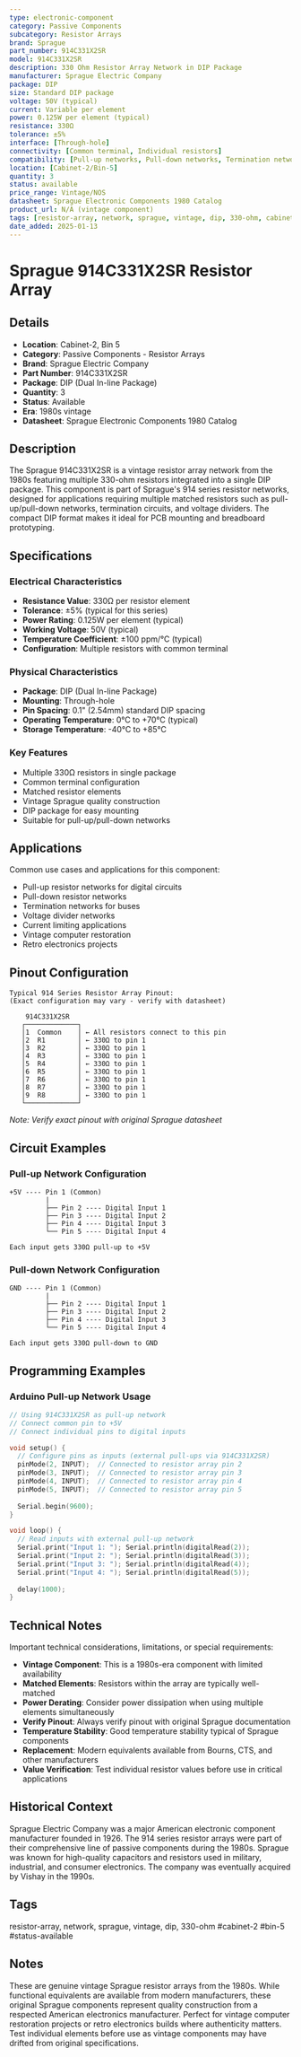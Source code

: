 ```yaml
---
type: electronic-component
category: Passive Components
subcategory: Resistor Arrays
brand: Sprague
part_number: 914C331X2SR
model: 914C331X2SR
description: 330 Ohm Resistor Array Network in DIP Package
manufacturer: Sprague Electric Company
package: DIP
size: Standard DIP package
voltage: 50V (typical)
current: Variable per element
power: 0.125W per element (typical)
resistance: 330Ω
tolerance: ±5%
interface: [Through-hole]
connectivity: [Common terminal, Individual resistors]
compatibility: [Pull-up networks, Pull-down networks, Termination networks]
location: [Cabinet-2/Bin-5]
quantity: 3
status: available
price_range: Vintage/NOS
datasheet: Sprague Electronic Components 1980 Catalog
product_url: N/A (vintage component)
tags: [resistor-array, network, sprague, vintage, dip, 330-ohm, cabinet-2, bin-5, status-available]
date_added: 2025-01-13
---
```


# Sprague 914C331X2SR Resistor Array

## Details

- **Location**: Cabinet-2, Bin 5
- **Category**: Passive Components - Resistor Arrays
- **Brand**: Sprague Electric Company
- **Part Number**: 914C331X2SR
- **Package**: DIP (Dual In-line Package)
- **Quantity**: 3
- **Status**: Available
- **Era**: 1980s vintage
- **Datasheet**: Sprague Electronic Components 1980 Catalog

## Description

The Sprague 914C331X2SR is a vintage resistor array network from the 1980s featuring multiple 330-ohm resistors integrated into a single DIP package. This component is part of Sprague's 914 series resistor networks, designed for applications requiring multiple matched resistors such as pull-up/pull-down networks, termination circuits, and voltage dividers. The compact DIP format makes it ideal for PCB mounting and breadboard prototyping.

## Specifications

### Electrical Characteristics
- **Resistance Value**: 330Ω per resistor element
- **Tolerance**: ±5% (typical for this series)
- **Power Rating**: 0.125W per element (typical)
- **Working Voltage**: 50V (typical)
- **Temperature Coefficient**: ±100 ppm/°C (typical)
- **Configuration**: Multiple resistors with common terminal

### Physical Characteristics  
- **Package**: DIP (Dual In-line Package)
- **Mounting**: Through-hole
- **Pin Spacing**: 0.1" (2.54mm) standard DIP spacing
- **Operating Temperature**: 0°C to +70°C (typical)
- **Storage Temperature**: -40°C to +85°C

### Key Features
- Multiple 330Ω resistors in single package
- Common terminal configuration
- Matched resistor elements
- Vintage Sprague quality construction
- DIP package for easy mounting
- Suitable for pull-up/pull-down networks

## Applications

Common use cases and applications for this component:
- Pull-up resistor networks for digital circuits
- Pull-down resistor networks
- Termination networks for buses
- Voltage divider networks
- Current limiting applications
- Vintage computer restoration
- Retro electronics projects

## Pinout Configuration

```
Typical 914 Series Resistor Array Pinout:
(Exact configuration may vary - verify with datasheet)

    914C331X2SR
   ┌─────────────┐
   │1  Common    │ ← All resistors connect to this pin
   │2  R1        │ ← 330Ω to pin 1
   │3  R2        │ ← 330Ω to pin 1  
   │4  R3        │ ← 330Ω to pin 1
   │5  R4        │ ← 330Ω to pin 1
   │6  R5        │ ← 330Ω to pin 1
   │7  R6        │ ← 330Ω to pin 1
   │8  R7        │ ← 330Ω to pin 1
   │9  R8        │ ← 330Ω to pin 1
   └─────────────┘
```

*Note: Verify exact pinout with original Sprague datasheet*

## Circuit Examples

### Pull-up Network Configuration
```
+5V ---- Pin 1 (Common)
         |
         ├── Pin 2 ---- Digital Input 1
         ├── Pin 3 ---- Digital Input 2
         ├── Pin 4 ---- Digital Input 3
         └── Pin 5 ---- Digital Input 4
         
Each input gets 330Ω pull-up to +5V
```

### Pull-down Network Configuration
```
GND ---- Pin 1 (Common)
         |
         ├── Pin 2 ---- Digital Input 1
         ├── Pin 3 ---- Digital Input 2
         ├── Pin 4 ---- Digital Input 3
         └── Pin 5 ---- Digital Input 4
         
Each input gets 330Ω pull-down to GND
```

## Programming Examples

### Arduino Pull-up Network Usage
```cpp
// Using 914C331X2SR as pull-up network
// Connect common pin to +5V
// Connect individual pins to digital inputs

void setup() {
  // Configure pins as inputs (external pull-ups via 914C331X2SR)
  pinMode(2, INPUT);  // Connected to resistor array pin 2
  pinMode(3, INPUT);  // Connected to resistor array pin 3
  pinMode(4, INPUT);  // Connected to resistor array pin 4
  pinMode(5, INPUT);  // Connected to resistor array pin 5
  
  Serial.begin(9600);
}

void loop() {
  // Read inputs with external pull-up network
  Serial.print("Input 1: "); Serial.println(digitalRead(2));
  Serial.print("Input 2: "); Serial.println(digitalRead(3));
  Serial.print("Input 3: "); Serial.println(digitalRead(4));
  Serial.print("Input 4: "); Serial.println(digitalRead(5));
  
  delay(1000);
}
```

## Technical Notes

Important technical considerations, limitations, or special requirements:
- **Vintage Component**: This is a 1980s-era component with limited availability
- **Matched Elements**: Resistors within the array are typically well-matched
- **Power Derating**: Consider power dissipation when using multiple elements simultaneously
- **Verify Pinout**: Always verify pinout with original Sprague documentation
- **Temperature Stability**: Good temperature stability typical of Sprague components
- **Replacement**: Modern equivalents available from Bourns, CTS, and other manufacturers
- **Value Verification**: Test individual resistor values before use in critical applications

## Historical Context

Sprague Electric Company was a major American electronic component manufacturer founded in 1926. The 914 series resistor arrays were part of their comprehensive line of passive components during the 1980s. Sprague was known for high-quality capacitors and resistors used in military, industrial, and consumer electronics. The company was eventually acquired by Vishay in the 1990s.

## Tags

resistor-array, network, sprague, vintage, dip, 330-ohm #cabinet-2 #bin-5 #status-available

## Notes

These are genuine vintage Sprague resistor arrays from the 1980s. While functional equivalents are available from modern manufacturers, these original Sprague components represent quality construction from a respected American electronics manufacturer. Perfect for vintage computer restoration projects or retro electronics builds where authenticity matters. Test individual elements before use as vintage components may have drifted from original specifications.
